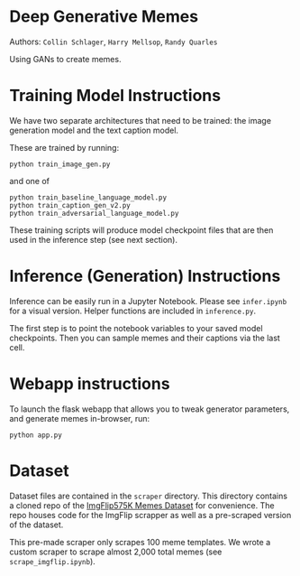 # Deep Generative Memes

Authors: `Collin Schlager`, `Harry Mellsop`, `Randy Quarles` 


Using GANs to create memes.

# Training Model Instructions

We have two separate architectures that need to be trained: 
the image generation model and the text caption model.

These are trained by running:

```
python train_image_gen.py
```

and one of

```
python train_baseline_language_model.py
python train_caption_gen_v2.py
python train_adversarial_language_model.py
```

These training scripts will produce model checkpoint files that are then used in the inference
step (see next section).

# Inference (Generation) Instructions

Inference can be easily run in a Jupyter Notebook. Please see `infer.ipynb` for a visual version. Helper functions are included in `inference.py`.

The first step is to point the notebook variables to your saved model checkpoints.
Then you can sample memes and their captions via the last cell.

# Webapp instructions

To launch the flask webapp that allows you to tweak generator parameters, and generate memes in-browser, run:

```
python app.py
```

# Dataset

Dataset files are contained in the `scraper` directory. This directory contains a cloned repo of the [ImgFlip575K Memes Dataset](https://github.com/schesa/ImgFlip575K_Dataset) for convenience. The repo houses code for the ImgFlip scrapper as well as a pre-scraped version of the dataset.

This pre-made scraper only scrapes 100 meme templates. We wrote a custom scraper to scrape almost 2,000 total memes (see `scrape_imgflip.ipynb`). 
